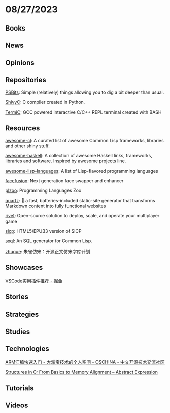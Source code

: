 # 08/27/2023

## Books

## News

## Opinions

## Repositories
[PSBits](https://github.com/gtworek/PSBits): Simple (relatively) things allowing you to dig a bit deeper than usual.

[ShivyC](https://github.com/ShivamSarodia/ShivyC): C compiler created in Python.

[TermiC](https://github.com/hanoglu/TermiC): GCC powered interactive C/C++ REPL terminal created with BASH

## Resources
[awesome-cl](https://github.com/CodyReichert/awesome-cl): A curated list of awesome Common Lisp frameworks, libraries and other shiny stuff.

[awesome-haskell](https://github.com/krispo/awesome-haskell): A collection of awesome Haskell links, frameworks, libraries and software. Inspired by awesome projects line.

[awesome-lisp-languages](https://github.com/dundalek/awesome-lisp-languages): A list of Lisp-flavored programming languages

[facefusion](https://github.com/facefusion/facefusion): Next generation face swapper and enhancer

[plzoo](https://github.com/andrejbauer/plzoo): Programming Languages Zoo

[quartz](https://github.com/jackyzha0/quartz): 🌱 a fast, batteries-included static-site generator that transforms Markdown content into fully functional websites

[rivet](https://github.com/rivet-gg/rivet): Open-source solution to deploy, scale, and operate your multiplayer game

[sicp](https://github.com/sarabander/sicp): HTML5/EPUB3 version of SICP

[sxql](https://github.com/fukamachi/sxql): An SQL generator for Common Lisp.

[zhuque](https://github.com/TrionesType/zhuque): 朱雀仿宋：开源正文仿宋字库计划

## Showcases
[VSCode实用插件推荐 - 掘金](https://juejin.cn/post/7232240262402555962)

## Stories

## Strategies

## Studies

## Technologies
[ARM汇编快速入门 - 大淘宝技术的个人空间 - OSCHINA - 中文开源技术交流社区](https://my.oschina.net/u/4662964/blog/10097886)

[Structures in C: From Basics to Memory Alignment – Abstract Expression](https://abstractexpr.com/2023/06/29/structures-in-c-from-basics-to-memory-alignment/)

## Tutorials

## Videos
